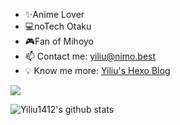 




- ✨Anime Lover 
- 💻noTech Otaku 
- 🎮Fan of Mihoyo
- 📫 Contact me: yiliu@nimo.best
- 💡 Know me more: [Yiliu's Hexo Blog](https://yiliu1412.github.io/about/)

![](https://github-readme-stats.vercel.app/api/top-langs/?username=yiliu1412&theme=dark&layout=compact&)

![Yiliu1412's github stats](https://github-readme-stats.vercel.app/api?username=yiliu1412&show_icons=true&theme=dark&count_private=true)

<!--
[![Readme Card](https://github-readme-stats.vercel.app/api/pin/?username=chshzhe&repo=Indecipherable-Watermark)](https://github.com/chshzhe/Indecipherable-Watermark)


![bilibili](https://stats.justsong.cn/api/bilibili/?id=27030304&theme=dark)
-->
